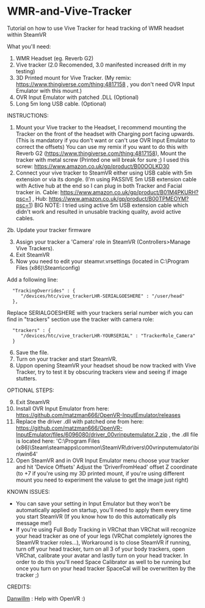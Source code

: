 # WMR-and-Vive-Tracker
Tutorial on how to use Vive Tracker for head tracking of WMR headset within SteamVR

What you'll need: 
1. WMR Headset (eg. Reverb G2) 
2. Vive tracker (2.0 Recomended, 3.0 manifested increased drift in my testing) 
3. 3D Printed mount for Vive Tracker. (My remix: https://www.thingiverse.com/thing:4817158 , you don't need OVR Input Emulator with this mount.)
4. OVR Input Emulator with patched .DLL (Optional) 
5. Long 5m long USB cable. (Optional) 


INSTRUCTIONS:

1. Mount your Vive tracker to the Headset, I recommend mounting the Tracker on the front of the headset with Charging port facing upwards. (This is mandatory if you don't want or can't use OVR Input Emulator to correct the offsets) You can use my remix if you want to do this with Reverb G2 (https://www.thingiverse.com/thing:4817158), Mount the tracker with metal screw (Printed one will break for sure ;) I used this screw: https://www.amazon.co.uk/gp/product/B00OOLKD30
2. Connect your vive tracker to SteamVR either using USB cable with 5m extension or via its dongle. (I'm using PASSIVE 5m USB extension cable with Active hub at the end so I can plug in both Tracker and Facial tracker in. Cable: https://www.amazon.co.uk/gp/product/B01M4PKURH?psc=1 , Hub: https://www.amazon.co.uk/gp/product/B00TPMEOYM?psc=1) BIG NOTE: I tried using active 5m USB extension cable which didn't work and resulted in unusable tracking quality, avoid active cables.

2b. Update your tracker firmware

3.  Assign your tracker a 'Camera' role in SteamVR (Controllers>Manage Vive Trackers). 
4.  Exit SteamVR 
5.  Now you need to edit your steamvr.vrsettings (located in C:\Program Files (x86)\Steam\config)

Add a following line: 

      "TrackingOverrides" : {    
         "/devices/htc/vive_trackerLHR-SERIALGOESHERE" : "/user/head" 
      },
    
    
  Replace SERIALGOESHERE with your trackers serial number wich you can find in "trackers" section use the tracker with camera role:     
      
      "trackers" : {
         "/devices/htc/vive_trackerLHR-YOURSERIAL" : "TrackerRole_Camera"
      }
      
6. Save the file. 
7. Turn on your tracker and start SteamVR.
8. Uppon opening SteamVR your headset shoud be now tracked with Vive Tracker, try to test it by obscuring trackers view and seeing if image stutters. 

OPTIONAL STEPS: 

9. Exit SteamVR
10. Install OVR Input Emulator from here: https://github.com/matzman666/OpenVR-InputEmulator/releases 
11. Replace the driver .dll with patched one from here: https://github.com/matzman666/OpenVR-InputEmulator/files/6096080/driver_00vrinputemulator.2.zip , the .dll file is located here: 'C:\Program Files (x86)\Steam\steamapps\common\SteamVR\drivers\00vrinputemulator\bin\win64'
12. Open SteamVR and in OVR Input Emulator menu choose your tracker and hit 'Device Offsets' Adjust the 'DriverFromHead' offset Z coordinate (to +7 if you're using my 3D printed mount, if you're using different mount you need to experiment the valuse to get the image just right)


KNOWN ISSUES: 

* You can save your setting in Input Emulator but they won't be automatically applied on startup, you'll need to apply them every time you start SteamVR (If you know how to do this automatically pls message me!)  
* If you're using Full Body Tracking in VRChat than VRChat will recognize your head tracker as one of your legs (VRChat completely ignores the SteamVR tracker roles...), Workaround is to close SteamVR if running, turn off your head tracker, turn on all 3 of your body trackers, open VRChat, calibrate your avatar and lastly turn on your head tracker. In order to do this you'll need Space Calibrator as well to be running but once you turn on your head tracker SpaceCal will be overwritten by the tracker ;)


CREDITS: 

[Danwillm](https://github.com/danwillm) : Help with OpenVR :)

